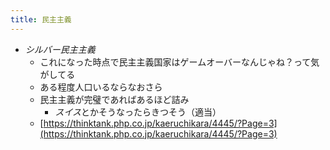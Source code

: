 ```yaml
---
title: 民主主義
---
```


* *シルバー民主主義*
  * これになった時点で民主主義国家はゲームオーバーなんじゃね？って気がしてる
  * ある程度人口いるならなおさら
  * 民主主義が完璧であればあるほど詰み
    * *スイス*とかそうなったらきつそう（適当）
  * [https://thinktank.php.co.jp/kaeruchikara/4445/?Page=3](https://thinktank.php.co.jp/kaeruchikara/4445/?Page=3)
